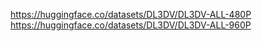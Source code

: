 https://huggingface.co/datasets/DL3DV/DL3DV-ALL-480P
https://huggingface.co/datasets/DL3DV/DL3DV-ALL-960P